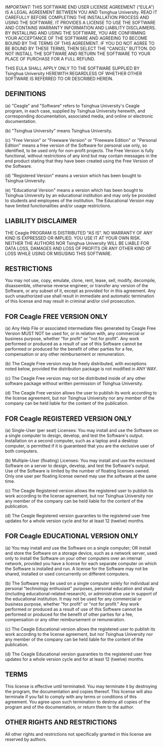 *IMPORTANT:* THIS SOFTWARE END USER LICENSE AGREEMENT (“EULA”) IS A LEGAL AGREEMENT BETWEEN YOU AND Tsinghua University. READ IT CAREFULLY BEFORE COMPLETING THE INSTALLATION PROCESS AND USING THE SOFTWARE. IT PROVIDES A LICENSE TO USE THE SOFTWARE AND CONTAINS WARRANTY INFORMATION AND LIABILITY DISCLAIMERS. BY INSTALLING AND USING THE SOFTWARE, YOU ARE CONFIRMING YOUR ACCEPTANCE OF THE SOFTWARE AND AGREEING TO BECOME BOUND BY THE TERMS OF THIS AGREEMENT. IF YOU DO NOT AGREE TO BE BOUND BY THESE TERMS, THEN SELECT THE "CANCEL" BUTTON. DO NOT INSTALL THE SOFTWARE AND RETURN THE SOFTWARE TO YOUR PLACE OF PURCHASE FOR A FULL REFUND.

THIS EULA SHALL APPLY ONLY TO THE SOFTWARE SUPPLIED BY Tsinghua University HEREWITH REGARDLESS OF WHETHER OTHER SOFTWARE IS REFERRED TO OR DESCRIBED HEREIN.

## DEFINITIONS

(a) "Ceagle" and "Software" refers to Tsinghua University's Ceagle program, in each case, supplied by Tsinghua University herewith, and corresponding documentation, associated media, and online or electronic documentation.

(b) "Tsinghua University" means Tsinghua University.  

(c) "Free Version" or "Freeware Version" or "Freeware Edition" or "Personal Edition" means a free version of the Software for personal use only, so identified, to be used only for non-profit projects. The Free Version is fully functional, without restrictions of any kind but may contain messages in the end product stating that they have been created using the Free Version of the Software.

(d) "Registered Version" means a version which has been bought to Tsinghua University.

(e) "Educational Version" means a version which has been bought to Tsinghua University by an educational institution and may only be provided to students and employees of the institution. The Educational Version may have limited functionalities and/or usage restrictions.

## LIABILITY DISCLAIMER

THE Ceagle PROGRAM IS DISTRIBUTED "AS IS". NO WARRANTY OF ANY KIND IS EXPRESSED OR IMPLIED. YOU USE IT AT YOUR OWN RISK. NEITHER THE AUTHORS NOR Tsinghua University WILL BE LIABLE FOR DATA LOSS, DAMAGES AND LOSS OF PROFITS OR ANY OTHER KIND OF LOSS WHILE USING OR MISUSING THIS SOFTWARE.

## RESTRICTIONS

You may not use, copy, emulate, clone, rent, lease, sell, modify, decompile, disassemble, otherwise reverse engineer, or transfer any version of the Software, or any subset of it, except as provided for in this agreement. Any such unauthorized use shall result in immediate and automatic termination of this license and may result in criminal and/or civil prosecution. 

## FOR Ceagle FREE VERSION ONLY

(a) Any Help File or associated intermediate files generated by Ceagle Free Version MUST NOT be used for, or in relation with, any commercial or business purpose, whether "for profit" or "not for profit". Any work performed or produced as a result of use of this Software cannot be performed or produced for the benefit of other parties for a fee, compensation or any other reimbursement or remuneration.

(b) The Ceagle Free version may be freely distributed, with exceptions noted below, provided the distribution package is not modified in ANY WAY.

(c) The Ceagle Free version may not be distributed inside of any other software package without written permission of Tsinghua University.

(d) The Ceagle Free version allows the user to publish its work according to the license agreement, but nor Tsinghua University nor any member of the company can be held liable for the content of the publication.

## FOR Ceagle REGISTERED VERSION ONLY

(a) Single-User (per seat) Licenses: You may install and use the Software on a single computer to design, develop, and test the Software's output. Installation on a second computer, such as a laptop and a desktop computer, is permitted if it is guaranteed that you are the exclusive user of both computers.

(b) Multiple-User (floating) Licenses: You may install and use the enclosed Software on a server to design, develop, and test the Software's output. Use of the Software is limited by the number of floating licenses owned. Only one user per floating license owned may use the software at the same time.

(c) The Ceagle Registered version allows the registered user to publish its work according to the license agreement, but nor Tsinghua University nor any member of the company can be held liable for the content of the publication.

(d) The Ceagle Registered version guaranties to the registered user free updates for a whole version cycle and for at least 12 (twelve) months.

## FOR Ceagle EDUCATIONAL VERSION ONLY

(a) You may install and use the Software on a single computer; OR install and store the Software on a storage device, such as a network server, used only to install the Software on your other computers over an internal network, provided you have a license for each separate computer on which the Software is installed and run. A license for the Software may not be shared, installed or used concurrently on different computers.

(b) The Software may be used on a single computer solely for individual and personal "technology enthusiast" purposes, personal education and study (including educational-related research), or administrative use in support of the educational institution. It may not be used for any commercial or business purpose, whether "for profit" or "not for profit." Any work performed or produced as a result of use of this Software cannot be performed or produced for the benefit of other parties for a fee, compensation or any other reimbursement or remuneration.

(c) The Ceagle Educational version allows the registered user to publish its work according to the license agreement, but nor Tsinghua University nor any member of the company can be held liable for the content of the publication.

(d) The Ceagle Educational version guaranties to the registered user free updates for a whole version cycle and for at least 12 (twelve) months.

## TERMS

This license is effective until terminated. You may terminate it by destroying the program, the documentation and copies thereof. This license will also terminate if you fail to comply with any terms or conditions of this agreement. You agree upon such termination to destroy all copies of the program and of the documentation, or return them to the author.

## OTHER RIGHTS AND RESTRICTIONS

All other rights and restrictions not specifically granted in this license are reserved by authors.

